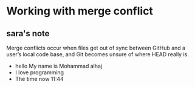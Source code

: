# Working with merge conflict

## sara's note

Merge conflicts occur when files get out of sync between GitHub and a user’s local code base, and Git becomes unsure of where HEAD really is.

- hello My name is Mohammad alhaj
- I love programming
- The time now 11:44
